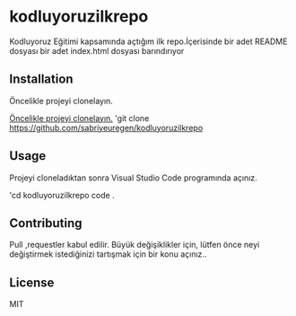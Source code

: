 # kodluyoruzilkrepo
Kodluyoruz Eğitimi kapsamında açtığım ilk repo.İçerisinde bir adet README dosyası bir adet index.html dosyası barındırıyor

## Installation
Öncelikle projeyi clonelayın.

[Öncelikle projeyi clonelayın.](https://github.com/sabriyeuregen/kodluyoruzilkrepo)
 'git clone https://github.com/sabriyeuregen/kodluyoruzilkrepo

## Usage
Projeyi cloneladıktan sonra Visual Studio Code programında açınız.

'cd kodluyoruzilkrepo
code .

## Contributing
Pull ,requestler kabul edilir. Büyük değişiklikler için, lütfen önce neyi değiştirmek istediğinizi tartışmak için bir konu açınız..

## License
MIT

